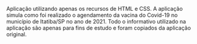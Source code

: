 Aplicação utilizando apenas os recursos de HTML e CSS. A aplicação simula como foi realizado o agendamento da vacina do Covid-19 no município de Itatiba/SP no ano de 2021. Todo o informativo utilizado na aplicação são apenas para fins de estudo e foram copiados da aplicação original.
